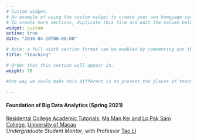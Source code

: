 ```yaml
---
# Custom widget.
# An example of using the custom widget to create your own homepage section.
# To create more sections, duplicate this file and edit the values below as desired.
widget: custom
active: true
date: "2016-04-20T00:00:00"

# Note: a full width section format can be enabled by commenting out the `title` and `subtitle` with a `#`.
title: "Teaching"

# Order that this section will appear in.
weight: 70

#One way we could make this different is to present the places of teaching as a smaller list with a click through to course descriptions and why we were teaching at that location. More in line with the project presentation line of reasoning. If we did each teaching engagement independently like a talk, and then aggregate them, then we could use schema.org metadata to describe each teaching engagement.

---
```

#### Foundation of Big Data Analytics (Spring 2021) ####
[Residental College Academic Tutorials](https://mlc.rc.um.edu.mo/), [Ma Man Kei and Lo Pak Sam College](https://mlc.rc.um.edu.mo/), [University of Macau](https://www.um.edu.mo/)  <br>
_Undergraduate Student Montor_, with Professor [Tao LI](https://www.um.edu.mo/fss/pa/about_us/staff/TaoLi.html) <br>



